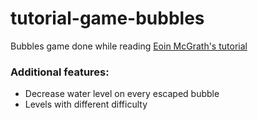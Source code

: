 # tutorial-game-bubbles

Bubbles game done while reading [Eoin McGrath's tutorial](http://www.smashingmagazine.com/2012/10/design-your-own-mobile-game/)

### Additional features:
* Decrease water level on every escaped bubble
* Levels with different difficulty